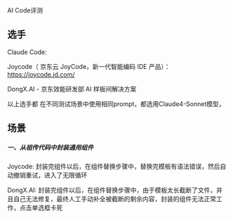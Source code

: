 AI Code评测

## 选手

Claude Code: 

Joycode（ 京东云 JoyCode，新一代智能编码 IDE 产品）： https://joycode.jd.com/

DongX.AI - 京东效能研发部 AI 样板间解决方案

以上选手都 在不同测试场景中使用相同prompt，都选用Claude4-Sonnet模型，


## 场景

##### 一、从祖传代码中封装通用组件




Joycode: 封装完组件以后，在组件替换步骤中，替换完模板有语法错误，然后自动撤销重试，进入了无限循环


DongX.AI: 封装完组件以后，在组件替换步骤中，由于模板太长截断了文件，并且自己无法修复，最终人工手动补全被截断的剩余内容，封装的组件无法正常工作，点击单选框卡死

